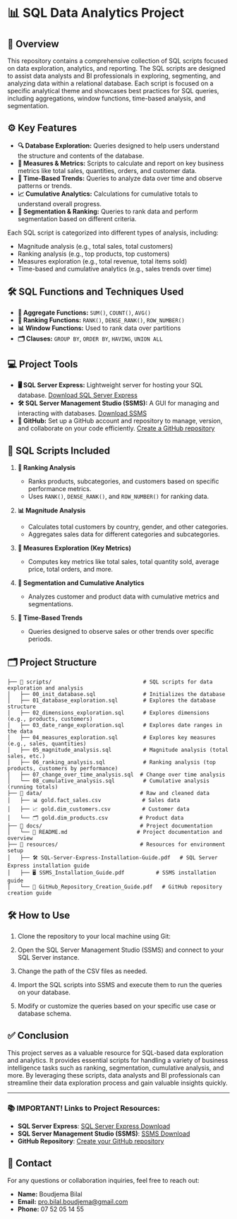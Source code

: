 # 📊 SQL Data Analytics Project

## 📝 Overview

This repository contains a comprehensive collection of SQL scripts focused on data exploration, analytics, and reporting. The SQL scripts are designed to assist data analysts and BI professionals in exploring, segmenting, and analyzing data within a relational database. Each script is focused on a specific analytical theme and showcases best practices for SQL queries, including aggregations, window functions, time-based analysis, and segmentation.

## ⚙️ Key Features

- **🔍 Database Exploration:** Queries designed to help users understand the structure and contents of the database.
- **📏 Measures & Metrics:** Scripts to calculate and report on key business metrics like total sales, quantities, orders, and customer data.
- **📅 Time-Based Trends:** Queries to analyze data over time and observe patterns or trends.
- **📈 Cumulative Analytics:** Calculations for cumulative totals to understand overall progress.
- **🔢 Segmentation & Ranking:** Queries to rank data and perform segmentation based on different criteria.
  
Each SQL script is categorized into different types of analysis, including:

- Magnitude analysis (e.g., total sales, total customers)
- Ranking analysis (e.g., top products, top customers)
- Measures exploration (e.g., total revenue, total items sold)
- Time-based and cumulative analytics (e.g., sales trends over time)

## 🛠️ SQL Functions and Techniques Used

- **🔢 Aggregate Functions:** `SUM()`, `COUNT()`, `AVG()`
- **🏅 Ranking Functions:** `RANK()`, `DENSE_RANK()`, `ROW_NUMBER()`
- **📊 Window Functions:** Used to rank data over partitions
- **🗂️ Clauses:** `GROUP BY`, `ORDER BY`, `HAVING`, `UNION ALL`

## 💻 Project Tools

- **🖥️ SQL Server Express:** Lightweight server for hosting your SQL database. [Download SQL Server Express](https://www.microsoft.com/en-us/sql-server/sql-server-downloads)
- **🛠️ SQL Server Management Studio (SSMS):** A GUI for managing and interacting with databases. [Download SSMS](https://aka.ms/ssmsfullsetup)
- **🔗 GitHub:** Set up a GitHub account and repository to manage, version, and collaborate on your code efficiently. [Create a GitHub repository](https://github.com/)

## 📄 SQL Scripts Included

1. **🏅 Ranking Analysis**
   - Ranks products, subcategories, and customers based on specific performance metrics.
   - Uses `RANK()`, `DENSE_RANK()`, and `ROW_NUMBER()` for ranking data.

2. **📊 Magnitude Analysis**
   - Calculates total customers by country, gender, and other categories.
   - Aggregates sales data for different categories and subcategories.

3. **📏 Measures Exploration (Key Metrics)**
   - Computes key metrics like total sales, total quantity sold, average price, total orders, and more.

4. **🔢 Segmentation and Cumulative Analytics**
   - Analyzes customer and product data with cumulative metrics and segmentations.

5. **📅 Time-Based Trends**
   - Queries designed to observe sales or other trends over specific periods.

## 🗂️ Project Structure

```
├── 📁 scripts/                             # SQL scripts for data exploration and analysis
│   ├── 00_init_database.sql               # Initializes the database
│   ├── 01_database_exploration.sql        # Explores the database structure
│   ├── 02_dimensions_exploration.sql      # Explores dimensions (e.g., products, customers)
│   ├── 03_date_range_exploration.sql      # Explores date ranges in the data
│   ├── 04_measures_exploration.sql        # Explores key measures (e.g., sales, quantities)
│   ├── 05_magnitude_analysis.sql          # Magnitude analysis (total sales, etc.)
│   ├── 06_ranking_analysis.sql            # Ranking analysis (top products, customers by performance)
│   ├── 07_change_over_time_analysis.sql  # Change over time analysis
│   └── 08_cumulative_analysis.sql         # Cumulative analysis (running totals)
├── 📁 data/                               # Raw and cleaned data
│   ├── 📊 gold.fact_sales.csv             # Sales data
│   ├── 📈 gold.dim_customers.csv          # Customer data
│   └── 🗂️ gold.dim_products.csv          # Product data
├── 📁 docs/                               # Project documentation
│   └── 📖 README.md                      # Project documentation and overview
├── 📁 resources/                          # Resources for environment setup
│   ├── 🛠️ SQL-Server-Express-Installation-Guide.pdf   # SQL Server Express installation guide
│   ├── 🖥️ SSMS_Installation_Guide.pdf          # SSMS installation guide
│   └── 🔗 GitHub_Repository_Creation_Guide.pdf   # GitHub repository creation guide
```


## 🛠️ How to Use
  
1. Clone the repository to your local machine using Git:
   
2. Open the SQL Server Management Studio (SSMS) and connect to your SQL Server instance.

3. Change the path of the CSV files as needed.

4. Import the SQL scripts into SSMS and execute them to run the queries on your database.

5. Modify or customize the queries based on your specific use case or database schema.

## ✅ Conclusion
 
This project serves as a valuable resource for SQL-based data exploration and analytics. It provides essential scripts for handling a variety of business intelligence tasks such as ranking, segmentation, cumulative analysis, and more. By leveraging these scripts, data analysts and BI professionals can streamline their data exploration process and gain valuable insights quickly.

---

### 📚 IMPORTANT! Links to Project Resources:

- **SQL Server Express**: [SQL Server Express Download](https://www.microsoft.com/en-us/sql-server/sql-server-downloads)
- **SQL Server Management Studio (SSMS)**: [SSMS Download](https://aka.ms/ssmsfullsetup)
- **GitHub Repository**: [Create your GitHub repository](https://github.com/)

## 📧 Contact
For any questions or collaboration inquiries, feel free to reach out:

- **Name:** Boudjema Bilal
- **Email:** pro.bilal.boudjema@gmail.com
- **Phone:** 07 52 05 14 55
